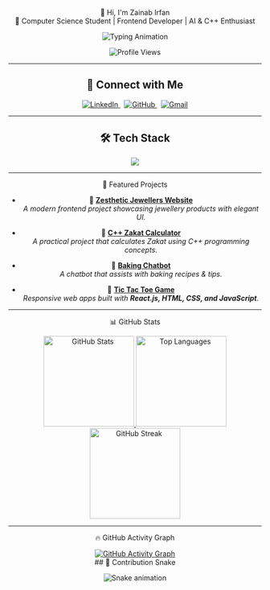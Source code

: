 <div align="center">

 👋 Hi, I'm Zainab Irfan  
 🎯 Computer Science Student | Frontend Developer | AI & C++ Enthusiast  

<!-- Typing SVG with fallback -->
<p align="center">
  <img src="https://readme-typing-svg.demolab.com?font=Fira+Code&size=22&duration=3000&pause=1000&color=8A2BE2&center=true&vCenter=true&width=600&lines=C%2B%2B+%7C+Python+%7C+Java;Frontend:+React+%7C+HTML+%7C+CSS+%7C+JavaScript;AI+Chatbot+(n8n)+%7C+Project+Builder;Passionate+Learner+%7C+Tech+Explorer" alt="Typing Animation" />
</p>

<!-- Profile Views -->
<p align="center">
  <img src="https://komarev.com/ghpvc/?username=codebyzaini&label=Profile+Views&color=8A2BE2&style=flat" alt="Profile Views" /> 
</p>

---

## 🔗 Connect with Me
<p align="center">
  <a href="https://www.linkedin.com/in/zainab-irfan-0a6816356/" target="_blank">
    <img src="https://img.shields.io/badge/LinkedIn-0077B5?style=for-the-badge&logo=linkedin&logoColor=white" alt="LinkedIn"/>
  </a>
  &nbsp;
  <a href="https://github.com/codebyzaini" target="_blank">
    <img src="https://img.shields.io/badge/GitHub-100000?style=for-the-badge&logo=github&logoColor=white" alt="GitHub"/>
  </a>
  &nbsp;
  <a href="mailto:zainab.irfan2428@gmail.com">
    <img src="https://img.shields.io/badge/Gmail-D14836?style=for-the-badge&logo=gmail&logoColor=white" alt="Gmail"/>
  </a>
</p>

---

## 🛠️ Tech Stack
<p align="center">
  <img src="https://skillicons.dev/icons?i=cpp,python,java,html,css,react,js,git,github,vscode" />
</p>


---

 📂 Featured Projects  


- 💍 [**Zesthetic Jewellers Website**](https://github.com/codebyzaini/Zesthatic_Jewellery_strore)  
  *A modern frontend project showcasing jewellery products with elegant UI.*  

- 🕌 [**C++ Zakat Calculator**](https://github.com/codebyzaini/Zakat-Calculator)  
  *A practical project that calculates Zakat using C++ programming concepts.*  

- 🍰 [**Baking Chatbot**](https://github.com/codebyzaini/baking-chatbot)  
  *A chatbot that assists with baking recipes & tips.*  

- 🎨 [**Tic Tac Toe Game**](https://github.com/codebyzaini/tic-tac-toe)  
  *Responsive web apps built with **React.js, HTML, CSS, and JavaScript**.*  

---

📊 GitHub Stats
<div align="center">
  <a href="https://github.com/codebyzaini">
    <img height="180em" src="https://github-readme-stats.vercel.app/api?username=codebyzaini&show_icons=true&theme=radical&hide_border=true&include_all_commits=true" alt="GitHub Stats" />
    <img height="180em" src="https://github-readme-stats.vercel.app/api/top-langs/?username=codebyzaini&layout=compact&theme=radical&hide_border=true" alt="Top Languages" />
    <img height="180em" src="https://streak-stats.demolab.com/?user=codebyzaini&theme=radical&hide_border=true" alt="GitHub Streak" />
  </a>
</div>


---

 🔥 GitHub Activity Graph
<div align="center">
  <a href="https://github.com/codebyzaini">
    <img src="https://github-readme-activity-graph.vercel.app/graph?username=codebyzaini&theme=react-dark&hide_border=true&area=true" alt="GitHub Activity Graph" />
  </a>
</div>
## 🐍 Contribution Snake  
<p align="center">
  <img src="https://raw.githubusercontent.com/codebyzaini/codebyzaini/output/snake.svg" alt="Snake animation" />
</p>


</div>
